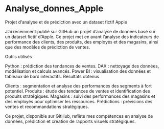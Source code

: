 # Analyse_donnes_Apple


Projet d'analyse et de prédiction avec un dataset fictif Apple

J’ai récemment publié sur GitHub un projet d’analyse de données basé sur un dataset fictif d'Apple. Ce projet met en avant l’analyse des indicateurs de performance des clients, des produits, des employés et des magasins, ainsi que des modèles de prédiction de ventes.

Outils utilisés

Python : prédiction des tendances de ventes.
DAX : nettoyage des données, modélisation et calculs avancés.
Power BI : visualisation des données et tableaux de bord interactifs.
Résultats obtenus

Clients : segmentation et analyse des performances des segments à fort potentiel.
Produits : étude des tendances de ventes et identification des produits stratégiques.
Magasins : suivi des performances des magasins et des employés pour optimiser les ressources.
Prédictions : prévisions des ventes et recommandations stratégiques.


Ce projet, disponible sur GitHub, reflète mes compétences en analyse de données, prédiction et création de rapports visuels stratégiques.
